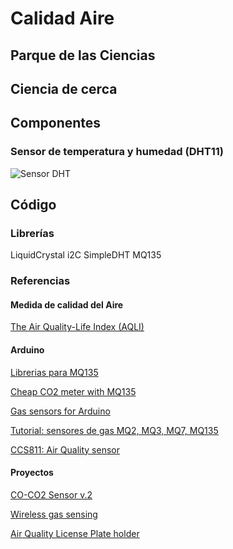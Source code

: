 # Calidad Aire



## Parque de las Ciencias
## Ciencia de cerca

## Componentes

### Sensor de temperatura y humedad (DHT11)

![Sensor DHT](http://domoticx.com/wp-content/uploads/DHT11-Pinout-keyes.jpg)


## Código

### Librerías

LiquidCrystal i2C
SimpleDHT
MQ135


### Referencias

#### Medida de calidad del Aire

[The Air Quality-Life Index (AQLI)](https://aqli.epic.uchicago.edu/)

#### Arduino

[Librerias para MQ135](https://drive.google.com/file/d/0B9TC96icExppb2o4RWNVakM1VUE/view)

[Cheap CO2 meter with MQ135](http://davidegironi.blogspot.com.es/2014/01/cheap-co2-meter-using-mq135-sensor-with.html#.WcIR9J8yqHv)

[Gas sensors for Arduino](https://playground.arduino.cc/Main/MQGasSensors)

[Tutorial: sensores de gas MQ2, MQ3, MQ7, MQ135](http://www.naylampmechatronics.com/blog/42_Tutorial-sensores-de-gas-MQ2-MQ3-MQ7-y-MQ13.html)

[CCS811: Air Quality sensor](https://learn.sparkfun.com/tutorials/ccs811-air-quality-breakout-hookup-guide?_ga=2.185296745.1703785601.1496370918-447672577.1492205268)

#### Proyectos

[CO-CO2 Sensor v.2](https://create.arduino.cc/projecthub/AndriMaker98/co-co2-sensor-v-2-ea6522?ref=search&ref_id=mq135&offset=1 )

[Wireless gas sensing](https://create.arduino.cc/projecthub/shuo-liu/walabot-for-wireless-gas-sensing-b1fff8?ref=search&ref_id=mq135&offset=3)

[Air Quality License Plate holder](https://create.arduino.cc/projecthub/air-defender/air-quality-license-plate-holder-cdb8a8)

